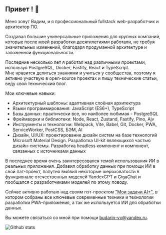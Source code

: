 ## Привет ! 👋

Меня зовут Вадим, и я профессиональный fullstack web-разработчик и архитектор ПО. 

Создавал большие универсальные приложения для крупных компаний, которые после моей разработки десятилетиями работали, не требуя значительных изменений, благодаря продуманной архитектуре и заложенной функциональности.

Последние несколько лет я работал над различными проектами, используя PostgreSQL, Docker, Fastify, React и TypeScript. <br />
Мне нравится делиться знаниями и учиться у сообщества, поэтому я активно участвую в open-source проектах и пишу технические статьи, веду свой технический блог. 

Мои ключевые навыки:

- Архитектурный шаблоны: адаптивная слоёная архитектура
- Языки программирования: JavaScript (ES6+), TypeScript
- Базы данных: практически все, но наиболее любимая - PostgreSQL
- Фреймворки и библиотеки: Node, React, Zustand, Fastify, Pino, Ajv
- Инструменты и технологии: Webpack, Vite, Babel, Git, Docker, PWA, ServiceWorker, PostCSS, БЭМ, AI
- Дизайн, UI/UX: проектирование дизайн систем на базе технологий Microsoft Material Design. Разработка UI-kit являющихся частью дизайн-системы. Разработка headless компонент и компонент, связанных с источниками данных

В последнее время очень заинтересовался темой использования ИИ в реальных приложения. Добавил обработку данных при помощи ИИ в свой пэт-проект, попутно выявил некоторые шероховатости в функционале отечественных моделей YandexGPT и GigaChat и пообщался с разработчиками моделей по этому поводу.

Сейчас активно работаю над своим пэт-проектом ["Мои задачи AI+"](https://github.com/budarin/my-tasks), в котором собраны все ключевые современные техники и технологии разработки PWA-приложения, а так же используется ИИ для обработки данных.

Вы можете связаться со мной при помощи budarin-vv@yandex.ru.

![Github stats](https://github-readme-stats.vercel.app/api?username=budarin)


<!--
**budarin/budarin** is a ✨ _special_ ✨ repository because its `README.md` (this file) appears on your GitHub profile.

Here are some ideas to get you started:

- 🔭 I’m currently working on ...
- 🌱 I’m currently learning ...
- 👯 I’m looking to collaborate on ...
- 🤔 I’m looking for help with ...
- 💬 Ask me about ...
- 📫 How to reach me: ...
- 😄 Pronouns: ...
- ⚡ Fun fact: ...
-->
